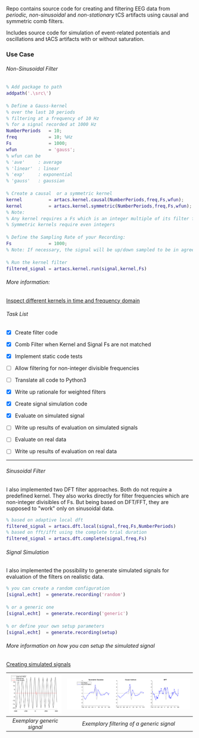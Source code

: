 Repo contains source code for creating and filtering EEG data from _periodic, non-sinusoidal_ and _non-stationary_ tCS artifacts using causal and symmetric comb filters.

Includes source code for simulation of event-related potentials and oscillations and tACS artifacts with or without saturation.

### Use Case
###### Non-Sinusoidal Filter
```matlab
% Add package to path
addpath('.\src\')

% Define a Gauss-kernel
% over the last 10 periods
% filtering at a frequency of 10 Hz
% for a signal recorded at 1000 Hz
NumberPeriods   = 10;
freq            = 10; %Hz
Fs              = 1000;
wfun            = 'gauss';
% wfun can be
% 'ave'     : average
% 'linear'  : linear
% 'exp'     : exponential
% 'gauss'   : gaussian

% Create a causal  or a symmetric kernel
kernel          = artacs.kernel.causal(NumberPeriods,freq,Fs,wfun);
kernel          = artacs.kernel.symmetric(NumberPeriods,freq,Fs,wfun);
% Note:
% Any kernel requires a Fs which is an integer multiple of its filter frequency.
% Symmetric kernels require even integers

% Define the Sampling Rate of your Recording:
Fs              = 1000;
% Note: If necessary, the signal will be up/down sampled to be in agreement with the kernel.

% Run the kernel filter
filtered_signal = artacs.kernel.run(signal,kernel,Fs)
```
###### More information:

[Inspect different kernels in time and frequency domain](response.md)

###### Task List
- [x] Create filter code
- [x] Comb Filter when Kernel and Signal Fs are not matched
- [x] Implement static code tests
- [ ] Allow filtering for non-integer divisible frequencies
- [ ] Translate all code to Python3


- [x] Write up rationale for weighted filters
- [x] Create signal simulation code
- [x] Evaluate on simulated signal
- [ ] Write up results of evaluation on simulated signals
- [ ] Evaluate on real data
- [ ] Write up results of evaluation on real data
---

###### Sinusoidal Filter
I also implemented two DFT filter approaches. Both do not require a predefined kernel. They  also works directly for filter frequencies which are non-integer divisibles of Fs. But being based on DFT/FFT, they are supposed to "work" only on sinusoidal data.

```matlab
% based on adaptive local dft
filtered_signal = artacs.dft.local(signal,freq,Fs,NumberPeriods)
% based on fft/ifft using the complete trial duration
filtered_signal = artacs.dft.complete(signal,freq,Fs)
```
###### Signal Simulation
I also implemented the possibility to generate simulated signals for evaluation of the filters on realistic data.
```matlab
% you can create a random configuration
[signal,echt]  = generate.recording('random')

% or a generic one
[signal,echt]  = generate.recording('generic')

% or define your own setup parameters
[signal,echt]  = generate.recording(setup)
```
###### More information on how you can setup the simulated signal

[Creating simulated signals](generate.md)

|<img src="docs\img\eva\three_approaches_raw.png" width = "300">|<img src="docs\img\eva\three_approaches.png" width = "900">|
|:----:|:----:|
| _Exemplary generic signal_| _Exemplary filtering of a generic signal_|
